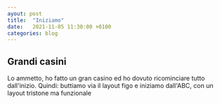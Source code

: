 ```yaml
---
ayout: post
title:  "Iniziamo"
date:   2021-11-05 11:30:00 +0100
categories: blog
---
```


## Grandi casini

Lo ammetto, ho fatto un gran casino ed ho dovuto ricominciare tutto dall'inizio.
Quindi: buttiamo via il layout figo e iniziamo dall'ABC, con un layout tristone ma funzionale
